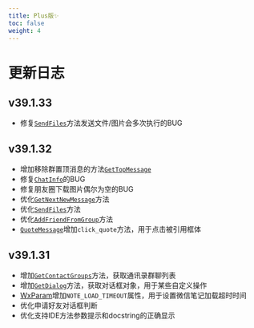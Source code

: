 ```yaml
---
title: Plus版✨
toc: false
weight: 4
---
```

# 更新日志
## v39.1.33

- 修复[`SendFiles`](/docs/class/chat/#发送文件-sendfiles)方法发送文件/图片会多次执行的BUG

## v39.1.32

- 增加移除群置顶消息的方法[`GetTopMessage`](/docs/class/chat/#移除置顶消息-gettopmessage)
- 修复[`ChatInfo`](/docs/class/chat/#获取聊天窗口信息-chatinfo)的BUG
- 修复朋友圈下载图片偶尔为空的BUG
- 优化[`GetNextNewMessage`](/docs/class/wechat/#获取下一个新消息-getnextnewmessage)方法
- 优化[`SendFiles`](/docs/class/chat/#发送文件-sendfiles)方法
- 优化[`AddFriendFromGroup`](/docs/class/chat/#从群聊中添加好友-addfriendfromgroup)方法
- [`QuoteMessage`](/docs/class/message/#quotemessage)增加`click_quote`方法，用于点击被引用框体


## v39.1.31

- 增加[`GetContactGroups`](/docs/class/wechat/#获取通讯录群聊列表-getcontactgroups)方法，获取通讯录群聊列表
- 增加[`GetDialog`](/docs/class/chat/#获取对话框-getdialog)方法，获取对话框对象，用于某些自定义操作
- [WxParam](/docs/class/other/#wxparam)增加`NOTE_LOAD_TIMEOUT`属性，用于设置微信笔记加载超时时间
- 优化申请好友对话框判断
- 优化支持IDE方法参数提示和docstring的正确显示